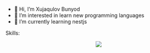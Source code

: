 - 👋 Hi, I’m Xujaqulov Bunyod
- 👀 I’m interested in learn new programming languages
- 🌱 I’m currently learning nestjs


<!---
bunyod-web/bunyod-web is a ✨ special ✨ repository because its `README.md` (this file) appears on your GitHub profile.
You can click the Preview link to take a look at your changes.
--->
Skills:
<p align="center">
  <a href="https://skillicons.dev">
    <img src="https://skillicons.dev/icons?i=html,css,js,ts,github,next,git,ubuntu,linux,tailwind,bootstrap,python,nest,django" />
  </a>
</p>
